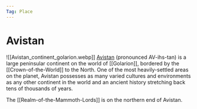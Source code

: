 ```yaml
---
Tag: Place
---
```

# Avistan
![[Avistan_continent_golarion.webp]]
[Avistan](https://pathfinderwiki.com/wiki/Avistan) (pronounced AV-ihs-tan) is a large peninsular continent on the world of [[Golarion]], bordered by the [[Crown-of-the-World]] to the North. One of the most heavily-settled areas on the planet, Avistan possesses as many varied cultures and environments as any other continent in the world and an ancient history stretching back tens of thousands of years. 

The [[Realm-of-the-Mammoth-Lords]] is on the northern end of Avistan. 